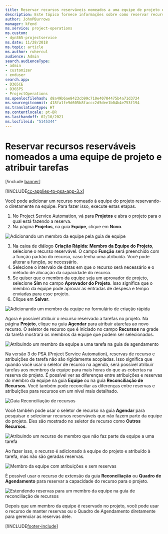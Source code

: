 ```yaml
---
title: Reservar recursos reserváveis nomeados a uma equipe de projeto e atribuir tarefas
description: Este tópico fornece informações sobre como reservar recursos indicados para equipes de projeto e atribuí-los a tarefas.
author: JohnPBurrows
manager: kfend
ms.service: project-operations
ms.custom:
- dyn365-projectservice
ms.date: 11/28/2018
ms.topic: article
ms.author: ruhercul
audience: Admin
search.audienceType:
- admin
- customizer
- enduser
search.app:
- D365CE
- D365PS
- ProjectOperations
ms.openlocfilehash: d8a49b6ae8423cb99c710e40704475b4a71d3724
ms.sourcegitcommit: 418fa1fe9d605b8faccc2d5dee1b04b4e753f194
ms.translationtype: HT
ms.contentlocale: pt-BR
ms.lasthandoff: 02/10/2021
ms.locfileid: "5145344"
---
```

# <a name="book-named-bookable-resources-to-a-project-team-and-assign-tasks"></a>Reservar recursos reserváveis nomeados a uma equipe de projeto e atribuir tarefas 

[!include [banner](../includes/psa-now-project-operations.md)]

[!INCLUDE[cc-applies-to-psa-app-3.x](../includes/cc-applies-to-psa-app-3x.md)]

Você pode adicionar um recurso nomeado à equipe do projeto reservando-o diretamente na equipe. Para fazer isso, execute estas etapas.

1. No Project Service Automation, vá para **Projetos** e abra o projeto para o qual está fazendo a reserva.
2. Na página **Projetos**, na guia **Equipe**, clique em **Novo**. 

![Adicionando um membro da equipe pela guia de equipe](media/RM-how-to-1.png)

3. Na caixa de diálogo **Criação Rápida: Membro da Equipe do Projeto**, selecione o recurso reservável. O campo **Função** será preenchido com a função padrão do recurso, caso tenha uma atribuída. Você pode alterar a função, se necessário. 
4. Selecione o intervalo de datas em que o recurso será necessário e o método de alocação da capacidade do recurso. 
5. Se quiser que o membro da equipe seja um aprovador de projeto, selecione **Sim** no campo **Aprovador do Projeto**. Isso significa que o membro da equipe pode aprovar as entradas de despesa e tempo enviadas para esse projeto. 
6. Clique em **Salvar**.

![Adicionando um membro da equipe no formulário de criação rápida](media/RM-how-to-2.png)


Agora é possível atribuir o recurso reservado a tarefas no projeto. Na página **Projeto**, clique na guia **Agendar** para atribuir atarefas ao novo recurso. O seletor de recurso que é iniciado no campo **Recursos** na grade da tarefa mostrará os membros da equipe que podem ser selecionados.

![Atribuindo um membro da equipe a uma tarefa na guia de agendamento](media/RM-how-to-3.png)

Na versão 3 do PSA (Project Service Automation), reservas de recurso e atribuições de tarefa não são rigidamente acopladas. Isso significa que quando você usar o seletor de recurso na agenda, será possível atribuir tarefas aos membros da equipe para mais horas do que as cobertas na reserva do projeto.
É possível ver as diferenças entre atribuições e reservas do membro da equipe na guia **Equipe** ou na guia **Reconciliação de Recursos**. Você também pode reconciliar as diferenças entre reservas e atribuições para recursos em um nível mais detalhado.

![Guia Reconciliação de recursos](media/RM-how-to-4.png)

Você também pode usar o seletor de recurso na guia **Agendar** para pesquisar e selecionar recursos reserváveis que não fazem parte da equipe do projeto. Eles são mostrado no seletor de recurso como **Outros Recursos**.

![Atribuindo um recurso de membro que não faz parte da equipe a uma tarefa](media/RM-how-to-5.png)

Ao fazer isso, o recurso é adicionado à equipe do projeto e atribuído à tarefa, mas não são geradas reservas.

![Membro da equipe com atribuições e sem reservas](media/RM-how-to-6.png)

É possível usar o recurso de extensão da guia **Reconciliação** ou **Quadro de Agendamento** para reservar a capacidade do recurso para o projeto.

![Estendendo reservas para um membro da equipe na guia de reconciliação de recursos](media/RM-how-to-7.png)

Depois que um membro da equipe é reservado no projeto, você pode usar o recurso de manter reservas ou o Quadro de Agendamento diretamente para gerenciar as reservas dele.


[!INCLUDE[footer-include](../includes/footer-banner.md)]